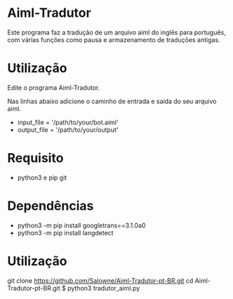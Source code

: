 # Aiml-Tradutor
Este programa faz a tradução de um arquivo aiml do inglês para português, com várias funções como pausa e armazenamento de traduções antigas.

# Utilização
Edite o programa Aiml-Tradutor.

Nas linhas abaixo adicione o caminho de entrada e saída do seu arquivo aiml.

- input_file = '/path/to/your/bot.aiml'
- output_file = '/path/to/your/output'

# Requisito
- python3 e pip git

# Dependências
- python3 -m pip install googletrans==3.1.0a0
- python3 -m pip install langdetect

# Utilização
git clone https://github.com/Salowne/Aiml-Tradutor-pt-BR.git
cd Aiml-Tradutor-pt-BR.git
$ python3 tradutor_aiml.py